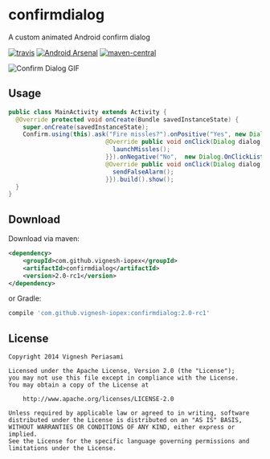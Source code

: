 confirmdialog
=============

A custom animated Android confirm dialog

[![travis][travis-image]][travis-url] [![Android Arsenal][android-arsenal-img]][android-arsenal-link] [![maven-central][release-version]][maven-url]

![Confirm Dialog GIF][demo-gif]

[travis-image]: https://img.shields.io/travis/vignesh-iopex/confirmdialog.svg?style=flat
[travis-url]: https://travis-ci.org/vignesh-iopex/confirmdialog
[demo-gif]: https://raw.githubusercontent.com/vignesh-iopex/confirmdialog/master/demo.gif
[android-arsenal-img]: https://img.shields.io/badge/Android%20Arsenal-confirmdialog-brightgreen.svg?style=flat
[android-arsenal-link]: http://android-arsenal.com/details/1/1907
[release-version]: https://img.shields.io/maven-central/v/com.github.vignesh-iopex/confirmdialog.svg?style=flat
[maven-url]: http://repo1.maven.org/maven2/com/github/vignesh-iopex/confirmdialog/


Usage
-----
```java
public class MainActivity extends Activity {
  @Override protected void onCreate(Bundle savedInstanceState) {
    super.onCreate(savedInstanceState);
    Confirm.using(this).ask("Fire missles?").onPositive("Yes", new Dialog.OnClickListener() {
                           @Override public void onClick(Dialog dialog, int which) {
                             launchMissles();
                           }}).onNegative("No",  new Dialog.OnClickListener() {
                           @Override public void onClick(Dialog dialog, int which) {
                             sendFalseAlarm();
                           }}).build().show();
  }
}
```
Download
--------

Download via maven:
```xml
<dependency>
    <groupId>com.github.vignesh-iopex</groupId>
    <artifactId>confirmdialog</artifactId>
    <version>2.0-rc1</version>
</dependency>
```
or Gradle:
```groovy
compile 'com.github.vignesh-iopex:confirmdialog:2.0-rc1'
```

License
-------

    Copyright 2014 Vignesh Periasami

    Licensed under the Apache License, Version 2.0 (the "License");
    you may not use this file except in compliance with the License.
    You may obtain a copy of the License at

        http://www.apache.org/licenses/LICENSE-2.0

    Unless required by applicable law or agreed to in writing, software
    distributed under the License is distributed on an "AS IS" BASIS,
    WITHOUT WARRANTIES OR CONDITIONS OF ANY KIND, either express or implied.
    See the License for the specific language governing permissions and
    limitations under the License.
